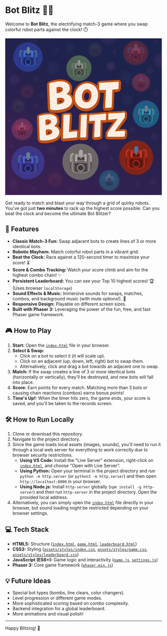 # Bot Blitz 🤖💥

Welcome to **Bot Blitz**, the electrifying match-3 game where you swap colorful robot parts against the clock! ⏱️

![Bot Blitz Screenshot](assets/background.png)

Get ready to match and blast your way through a grid of quirky robots. You've got just **two minutes** to rack up the highest score possible. Can you beat the clock and become the ultimate Bot Blitzer?

## 🚀 Features

- **Classic Match-3 Fun:** Swap adjacent bots to create lines of 3 or more identical bots.
- **Robotic Mayhem:** Match colorful robot parts in a vibrant grid.
- **Beat the Clock:** Race against a 120-second timer to maximize your score! ⏳
- **Score & Combo Tracking:** Watch your score climb and aim for the highest combo chain! ✨
- **Persistent Leaderboard:** You can see your Top 10 highest scores! 🏆 (Uses browser `localStorage`)
- **Sound Effects & Music:** Immersive sounds for swaps, matches, combos, and background music (with mute options!). 🎵
- **Responsive Design:** Playable on different screen sizes.
- **Built with Phaser 3:** Leveraging the power of the fun, free, and fast Phaser game framework.

## 🎮 How to Play

1.  **Start:** Open the [`index.html`](index.html) file in your browser.
2.  **Select & Swap:**
    - Click on a bot to select it (it will scale up).
    - Click on an adjacent (up, down, left, right) bot to swap them.
    - Alternatively, click and drag a bot towards an adjacent one to swap.
3.  **Match:** If the swap creates a line of 3 or more identical bots (horizontally or vertically), they'll be destroyed, and new bots will fall into place.
4.  **Score:** Earn points for every match. Matching more than 3 bots or causing chain reactions (combos) earns bonus points!
5.  **Time's Up!:** When the timer hits zero, the game ends, your score is saved, and you'll be taken to the records screen.

## 🛠️ How to Run Locally

1.  Clone or download this repository.
2.  Navigate to the project directory.
3.  Since the game loads local assets (images, sounds), you'll need to run it through a local web server for everything to work correctly due to browser security restrictions.
    - **Using VS Code:** Install the "Live Server" extension, right-click on [`index.html`](index.html), and choose "Open with Live Server".
    - **Using Python:** Open your terminal in the project directory and run `python -m http.server` (or `python3 -m http.server`) and then open `http://localhost:8000` in your browser.
    - **Using Node.js:** Install `http-server` globally (`npm install -g http-server`) and then run `http-server` in the project directory. Open the provided local address.
4.  Alternatively, you can simply open the [`index.html`](index.html) file directly in your browser, but sound loading _might_ be restricted depending on your browser settings.

## 💻 Tech Stack

- **HTML5:** Structure ([`index.html`](index.html), [`game.html`](game.html), [`leaderboard.html`](leaderboard.html))
- **CSS3:** Styling ([`assets/styles/index.css`](assets/styles/index.css), [`assets/styles/game.css`](assets/styles/game.css), [`assets/styles/leaderboard.css`](assets/styles/leaderboard.css))
- **JavaScript (ES6+):** Game logic and interactivity ([`game.js`](game.js), [`settings.js`](settings.js))
- **Phaser 3:** Core game framework ([`phaser.min.js`](phaser.min.js))

## 💡 Future Ideas

- Special bot types (bombs, line clears, color changers).
- Level progression or different game modes.
- More sophisticated scoring based on combo complexity.
- Backend integration for a global leaderboard.
- More animations and visual polish!

---

Happy Blitzing! 🎉
